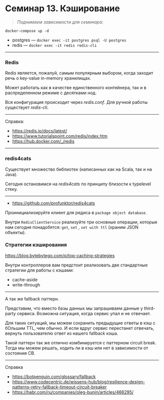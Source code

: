 # Семинар 13. Кэширование

> _Поднимаем зависимости для семинара:_

```shell
docker-compose up -d
```

- postgres — `docker exec -it postgres psql -U postgres`
- redis — `docker exec -it redis redis-cli`

---

### Redis

Redis является, пожалуй, самым популярным выбором, когда заходит речь о key-value in-memory хранилищах.

Может работать как в качестве единственного контейнера, так и в распределенном режиме с десятками нод.

Вся конфигурация происходит через _redis.conf_. Для ручной работы существует _redis-cli_.

---

Справка:

- https://redis.io/docs/latest/
- https://www.tutorialspoint.com/redis/index.htm
- https://hub.docker.com/_/redis

---

### redis4cats

Существует множество библиотек (написанных как на Scala, так и на Java).

Сегодня остановимся на _redis4cats_ по принципу близости к typelevel стеку.

---

- https://github.com/profunktor/redis4cats

Проинициализируйте клиент для редиса в `package object database`.

Внутри `RedisClientService` реализуйте три основные операции, которые нам сегодня понадобятся: `get`, `set`
, `set with ttl` (храним JSON объекты).

### Стратегии кэширования

https://blog.bytebytego.com/p/top-caching-strategies

Внутри контроллеров вам предстоит реализовать две стандартные стратегии для работы с кэшами:

- cache-aside
- write-through

---

А так же fallback паттерн.

Представим, что вместо базы данных мы запрашиваем данные у third-party сервиса. 
Возможна ситуация, когда сервис упал и не отвечает. 

Для таких ситуаций, мы можем сохранить предыдущие ответы в кэш с бОльшим TTL, чем обычно.
И если вдруг сервис перестанет отвечать, вернуть пользователю ответ из нашего fallback кэша.

Такой паттерн так же отлично комбинируется с паттерном circuit break.
Тогда мы можем решать, ходить ли в кэш или нет в зависимости от состояния CB.

---

Справка

- https://botpenguin.com/glossary/fallback
- https://www.codecentric.de/wissens-hub/blog/resilience-design-patterns-retry-fallback-timeout-circuit-breaker
- https://habr.com/ru/companies/oleg-bunin/articles/466295/


